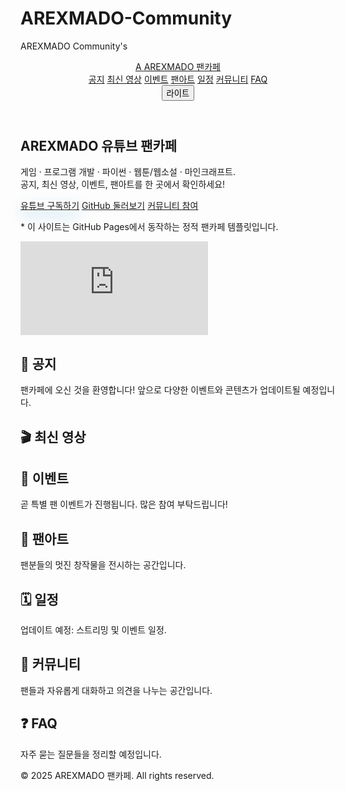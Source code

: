 # AREXMADO-Community
AREXMADO Community's

<!DOCTYPE html>
<html lang="ko" class="scroll-smooth">
<head>
  <meta charset="UTF-8" />
  <meta name="viewport" content="width=device-width, initial-scale=1" />
  <title>AREXMADO 팬카페 | YouTube 커뮤니티</title>
  <meta name="description" content="AREXMADO 유튜브 팬들을 위한 공식 팬카페: 공지, 최신 영상, 일정, 팬아트, 이벤트, 소통." />
  <meta property="og:title" content="AREXMADO 팬카페" />
  <meta property="og:description" content="공지 · 최신 영상 · 팬아트 · 이벤트 · 소통" />
  <meta property="og:type" content="website" />
  <meta property="og:image" content="./images/og-image.png" />
  <meta name="theme-color" content="#0ea5e9" />
  <script src="https://cdn.tailwindcss.com"></script>
  <style>
    .card-glow { box-shadow: 0 10px 25px rgba(2,132,199,.15); }
    .hide { display: none; }
  </style>
</head>
<body class="bg-slate-950 text-slate-100 selection:bg-cyan-400/40">

<!-- 헤더 -->
<header class="fixed inset-x-0 top-0 z-50 backdrop-blur supports-[backdrop-filter]:bg-slate-900/60 bg-slate-900/80 border-b border-slate-800">
  <div class="mx-auto max-w-6xl px-4 py-3 flex items-center gap-4">
    <a href="#top" class="flex items-center gap-2">
      <span class="inline-flex h-8 w-8 items-center justify-center rounded-xl bg-cyan-500 font-bold text-slate-900">A</span>
      <span class="font-semibold">AREXMADO 팬카페</span>
    </a>
    <nav class="ml-auto hidden md:flex gap-5 text-sm text-slate-300">
      <a href="#news" class="hover:text-white">공지</a>
      <a href="#videos" class="hover:text-white">최신 영상</a>
      <a href="#events" class="hover:text-white">이벤트</a>
      <a href="#gallery" class="hover:text-white">팬아트</a>
      <a href="#schedule" class="hover:text-white">일정</a>
      <a href="#community" class="hover:text-white">커뮤니티</a>
      <a href="#faq" class="hover:text-white">FAQ</a>
    </nav>
    <button id="themeToggle" class="ml-4 rounded-xl border border-slate-700 px-3 py-1 text-sm">라이트</button>
  </div>
</header>

<!-- Hero -->
<section id="top" class="pt-28">
  <div class="mx-auto max-w-6xl px-4">
    <div class="rounded-3xl bg-gradient-to-br from-sky-700/50 via-slate-900 to-slate-900 p-1">
      <div class="rounded-3xl bg-slate-950/70 p-6 md:p-10">
        <div class="grid md:grid-cols-2 gap-8 items-center">
          <div>
            <h1 class="text-3xl md:text-5xl font-extrabold leading-tight">
              AREXMADO <span class="text-sky-400">유튜브 팬카페</span>
            </h1>
            <p class="mt-4 text-slate-300">
              게임 · 프로그램 개발 · 파이썬 · 웹툰/웹소설 · 마인크래프트.<br/>
              공지, 최신 영상, 이벤트, 팬아트를 한 곳에서 확인하세요!
            </p>
            <div class="mt-6 flex flex-wrap gap-3">
              <a href="https://www.youtube.com/@arexmado" target="_blank"
                 class="rounded-2xl bg-red-500 px-5 py-3 font-semibold text-white card-glow">유튜브 구독하기</a>
              <a href="https://github.com/AREXMADO" target="_blank"
                 class="rounded-2xl border border-slate-700 px-5 py-3 font-semibold">GitHub 둘러보기</a>
              <a href="#community"
                 class="rounded-2xl border border-slate-700 px-5 py-3 font-semibold">커뮤니티 참여</a>
            </div>
            <p class="mt-3 text-xs text-slate-400">* 이 사이트는 GitHub Pages에서 동작하는 정적 팬카페 템플릿입니다.</p>
          </div>
          <div class="aspect-video w-full overflow-hidden rounded-2xl border border-slate-800">
            <iframe id="heroVideo" class="h-full w-full"
              src="https://www.youtube.com/embed/n8bMnPvZnWs"
              title="AREXMADO 대표 영상"
              frameborder="0" allowfullscreen></iframe>
          </div>
        </div>
      </div>
    </div>
  </div>
</section>

<!-- 공지 -->
<section id="news" class="mx-auto max-w-6xl px-4 mt-16">
  <h2 class="text-2xl font-bold mb-4">📢 공지</h2>
  <div class="rounded-2xl bg-slate-900/60 p-6 border border-slate-800">
    <p class="text-slate-300">팬카페에 오신 것을 환영합니다! 앞으로 다양한 이벤트와 콘텐츠가 업데이트될 예정입니다.</p>
  </div>
</section>

<!-- 최신 영상 (자동 업데이트) -->
<section id="videos" class="mx-auto max-w-6xl px-4 mt-16">
  <h2 class="text-2xl font-bold mb-4">🎬 최신 영상</h2>
  <div id="video-list" class="grid md:grid-cols-3 gap-6">
    <!-- 최신 영상 3개가 여기 자동으로 추가됩니다 -->
  </div>
</section>

<!-- 이벤트 -->
<section id="events" class="mx-auto max-w-6xl px-4 mt-16">
  <h2 class="text-2xl font-bold mb-4">🎉 이벤트</h2>
  <p class="text-slate-300">곧 특별 팬 이벤트가 진행됩니다. 많은 참여 부탁드립니다!</p>
</section>

<!-- 팬아트 -->
<section id="gallery" class="mx-auto max-w-6xl px-4 mt-16">
  <h2 class="text-2xl font-bold mb-4">🎨 팬아트</h2>
  <p class="text-slate-300">팬분들의 멋진 창작물을 전시하는 공간입니다.</p>
</section>

<!-- 일정 -->
<section id="schedule" class="mx-auto max-w-6xl px-4 mt-16">
  <h2 class="text-2xl font-bold mb-4">🗓️ 일정</h2>
  <p class="text-slate-300">업데이트 예정: 스트리밍 및 이벤트 일정.</p>
</section>

<!-- 커뮤니티 -->
<section id="community" class="mx-auto max-w-6xl px-4 mt-16">
  <h2 class="text-2xl font-bold mb-4">💬 커뮤니티</h2>
  <p class="text-slate-300">팬들과 자유롭게 대화하고 의견을 나누는 공간입니다.</p>
</section>

<!-- FAQ -->
<section id="faq" class="mx-auto max-w-6xl px-4 mt-16 mb-16">
  <h2 class="text-2xl font-bold mb-4">❓ FAQ</h2>
  <p class="text-slate-300">자주 묻는 질문들을 정리할 예정입니다.</p>
</section>

<!-- 푸터 -->
<footer class="text-center py-6 border-t border-slate-800 bg-slate-900/60">
  <p class="text-slate-400">&copy; 2025 AREXMADO 팬카페. All rights reserved.</p>
</footer>

<!-- 스크립트 -->
<script>
  // 다크/라이트 모드 토글
  const themeToggle = document.getElementById("themeToggle");
  themeToggle.addEventListener("click", () => {
    if (document.body.classList.contains("bg-slate-950")) {
      document.body.classList.remove("bg-slate-950", "text-slate-100");
      document.body.classList.add("bg-white", "text-slate-900");
      themeToggle.innerText = "다크";
    } else {
      document.body.classList.remove("bg-white", "text-slate-900");
      document.body.classList.add("bg-slate-950", "text-slate-100");
      themeToggle.innerText = "라이트";
    }
  });

  // 최신 영상 자동 업데이트 (YouTube Data API)
  const apiKey = 'YOUR_API_KEY'; // 여기에 발급받은 API 키 입력
  const channelId = 'UCY3CAtuhmSx5bU9V7jGbF5g'; // AREXMADO 채널 ID

  async function fetchLatestVideos() {
    try {
      const res = await fetch(`https://www.googleapis.com/youtube/v3/search?key=${apiKey}&channelId=${channelId}&order=date&part=snippet&type=video&maxResults=3`);
      const data = await res.json();
      const videoList = document.getElementById('video-list');

      data.items.forEach(item => {
        const videoId = item.id.videoId;
        const title = item.snippet.title;
        const thumbnail = item.snippet.thumbnails.high.url;
        const videoUrl = `https://www.youtube.com/watch?v=${videoId}`;

        const videoCard = document.createElement('div');
        videoCard.classList.add('rounded-2xl', 'bg-slate-800', 'overflow-hidden', 'shadow-lg');
        videoCard.innerHTML = `
          <a href="${videoUrl}" target="_blank">
            <img class="w-full h-48 object-cover" src="${thumbnail}" alt="${title}">
            <div class="p-4">
              <h3 class="text-lg font-semibold text-white">${title}</h3>
            </div>
          </a>
        `;
        videoList.appendChild(videoCard);
      });
    } catch (error) {
      console.error('영상 불러오기 실패:', error);
    }
  }

  fetchLatestVideos();
</script>

</body>
</html>

